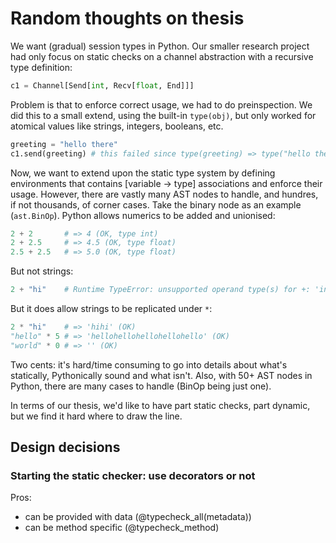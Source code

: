 # Random thoughts on thesis

We want (gradual) session types in Python. Our smaller research project had only focus on static checks on a channel abstraction with a recursive type definition:

```py
c1 = Channel[Send[int, Recv[float, End]]]
```

Problem is that to enforce correct usage, we had to do preinspection. We did this to a small extend, using the built-in `type(obj)`, but only worked for atomical values like strings, integers, booleans, etc.

```py
greeting = "hello there"
c1.send(greeting) # this failed since type(greeting) => type("hello there") => str != int
```

Now, we want to extend upon the static type system by defining environments that contains [variable -> type] associations and enforce their usage. However, there are vastly many AST nodes to handle, and hundres, if not thousands, of corner cases. Take the binary node as an example (`ast.BinOp`). Python allows numerics to be added and unionised:

```py
2 + 2 		# => 4 (OK, type int)
2 + 2.5	 	# => 4.5 (OK, type float)
2.5 + 2.5 	# => 5.0 (OK, type float)
```

But not strings:

```py
2 + "hi"	# Runtime TypeError: unsupported operand type(s) for +: 'int' and 'str'
```

But it does allow strings to be replicated under `*`:

```py
2 * "hi"	# => 'hihi' (OK)
"hello" * 5	# => 'hellohellohellohellohello' (OK)
"world" * 0	# => '' (OK)
```

Two cents: it's hard/time consuming to go into details about what's statically, Pythonically sound and what isn't. Also, with 50+ AST nodes in Python, there are many cases to handle (BinOp being just one).

In terms of our thesis, we'd like to have part static checks, part dynamic, but we find it hard where to draw the line. 

## Design decisions

### Starting the static checker: use decorators or not
Pros:
* can be provided with data (@typecheck_all(metadata))
* can be method specific (@typecheck_method)





